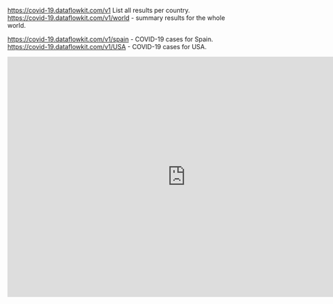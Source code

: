 https://covid-19.dataflowkit.com/v1  List all results per country.
https://covid-19.dataflowkit.com/v1/world - summary results for the whole world.

https://covid-19.dataflowkit.com/v1/spain - COVID-19 cases for Spain.
https://covid-19.dataflowkit.com/v1/USA - COVID-19 cases for USA.
<!--  -->
<iframe src="https://covid-19.dataflowkit.com/assets/widget/c19-top-widget-light.html"
width="800" height="540" frameborder="0"></iframe>
<!--  -->


